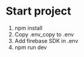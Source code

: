 # Start project

1.  npm install
2.  Copy .env_copy to .env
3.  Add firebase SDK in .env
4.  npm run dev
